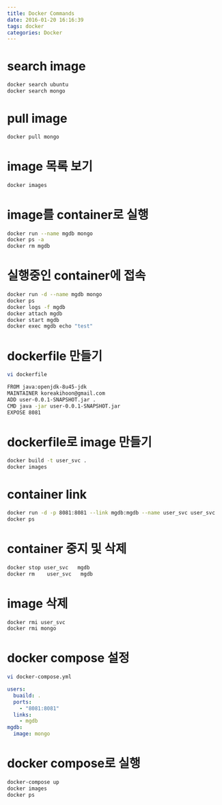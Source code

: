 ```yaml
---
title: Docker Commands
date: 2016-01-20 16:16:39
tags: docker
categories: Docker
---
```

# search image
```bash
docker search ubuntu
docker search mongo
```

# pull image
```bash
docker pull mongo
```

# image 목록 보기
```bash
docker images
```

# image를 container로 실행
```bash
docker run --name mgdb mongo
docker ps -a
docker rm mgdb
```

# 실행중인 container에 접속
```bash
docker run -d --name mgdb mongo
docker ps
docker logs -f mgdb
docker attach mgdb
docker start mgdb
docker exec mgdb echo "test"
```

# dockerfile 만들기
```bash
vi dockerfile
```
```bash
FROM java:openjdk-8u45-jdk
MAINTAINER koreakihoon@gmail.com
ADD user-0.0.1-SNAPSHOT.jar .
CMD java -jar user-0.0.1-SNAPSHOT.jar
EXPOSE 8081
```

# dockerfile로 image 만들기
```bash
docker build -t user_svc .
docker images
```

# container link
```bash
docker run -d -p 8081:8081 --link mgdb:mgdb --name user_svc user_svc
docker ps
```

# container 중지 및 삭제
```bash
docker stop user_svc   mgdb
docker rm    user_svc   mgdb
```

# image 삭제
```bash
docker rmi user_svc
docker rmi mongo
```

# docker compose 설정
```bash
vi docker-compose.yml
```
```yaml
users:
  buaild: .
  ports:
    - "8081:8081"
  links:
    - mgdb
mgdb:
  image: mongo
```

# docker compose로 실행
```bash
docker-compose up
docker images
docker ps
```
